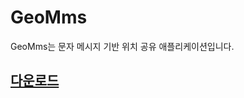 # GeoMms

GeoMms는 문자 메시지 기반 위치 공유 애플리케이션입니다.

## [다운로드](https://github.com/potados99/geomms-welcome/raw/master/v0.1.0/geomms-v0.1.0-alpha02-20191026-debug.apk)
